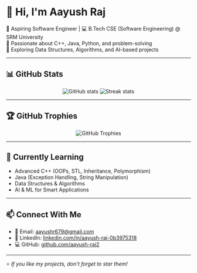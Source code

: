 # 👋 Hi, I'm Aayush Raj

🚀 Aspiring Software Engineer | 💻 B.Tech CSE (Software Engineering) @ SRM University  
🔹 Passionate about C++, Java, Python, and problem-solving  
🔹 Exploring Data Structures, Algorithms, and AI-based projects  

---

## 📊 GitHub Stats
<p align="center">
  <img src="https://github-readme-stats.vercel.app/api?username=aayush-raj2&show_icons=true&theme=tokyonight" alt="GitHub stats" />
  <img src="https://github-readme-streak-stats.herokuapp.com/?user=aayush-raj2&theme=tokyonight" alt="Streak stats" />
</p>

---

## 🏆 GitHub Trophies
<p align="center">
  <img src="https://github-profile-trophy.vercel.app/?username=aayush-raj2&theme=onedark&no-frame=true&margin-w=15&margin-h=15" alt="GitHub Trophies" />
</p>

---

## 🌱 Currently Learning
- Advanced C++ (OOPs, STL, Inheritance, Polymorphism)  
- Java (Exception Handling, String Manipulation)  
- Data Structures & Algorithms  
- AI & ML for Smart Applications  

---

## 📫 Connect With Me
- 📧 Email: [aayushr679@gmail.com](mailto:aayushr679@gmail.com)  
- 🔗 LinkedIn: [linkedin.com/in/aayush-raj-0b3975318](https://linkedin.com/in/aayush-raj-0b3975318)  
- 💻 GitHub: [github.com/aayush-raj2](https://github.com/aayush-raj2)

---
⭐️ *If you like my projects, don’t forget to star them!*
